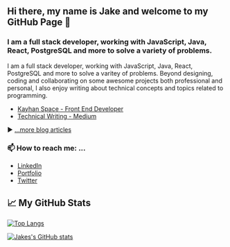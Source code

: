 ## Hi there, my name is Jake and welcome to my GitHub Page 👋

### I am a full stack developer, working with JavaScript, Java, React, PostgreSQL and more to solve a variety of problems.

I am a full stack developer, working with JavaScript, Java, React, PostgreSQL and more to solve a varitey of problems. Beyond designing, coding and collaborating on some awesome projects both professional and personal, I also enjoy writing about technical concepts and topics related to programming.

- [Kayhan Space - Front End Developer](https://www.kayhan.space/#1)
- [Technical Writing - Medium](https://medium.com/@bjornsin)

<!-- **JakeG-9191/JakeG-9191** is a ✨ _special_ ✨ repository because its `README.md` (this file) appears on your GitHub profile.

---

🧰 Toolbox

<img src="https://worldvectorlogo.com/logo/html5.svg" alt="HTML5 Logo" width="50" height="50"/>
<img src="https://cdn.worldvectorlogo.com/logos/css3.svg" alt="CSS Logo" width="50" height="50"/>
<img src="https://cdn.worldvectorlogo.com/logos/javascript.svg" alt="JavaScript Logo" width="50" height="50"/> 
<img src="https://worldvectorlogo.com/logo/aws-2.svg" alt="AWS Logo" width="50" height="50"/>
<img src="https://worldvectorlogo.com/logo/react-1.svg" alt="React Logo" width="50" height="50"/>
<img src="https://worldvectorlogo.com/logo/material-ui-1.svg" alt="MaterialUI Logo" width="50" height="50"/>
<img src="https://worldvectorlogo.com/logo/postgresql.svg" alt="PostGreSQL Logo" width="50" height="50"/>
<img src="https://worldvectorlogo.com/logo/express-109.svg" alt="Express Logo" width="50" height="50"/> 
<img src="https://worldvectorlogo.com/logo/nodejs-1.svg" alt="Node.js Logo" width="50" height="50"/>
<img src="https://worldvectorlogo.com/logo/git.svg" alt="Git Logo" width="50" height="50"/> 
<img src="https://worldvectorlogo.com/logo/java-4.svg" alt="Java Logo" width="50" height="50"/> 

---

📘 Latest Blog Articles

<!-- BLOG-POST-LIST:START -->
<!-- BLOG-POST-LIST:END -->

▶ [...more blog articles](https://medium.com/@bjornsin)

### 📫 How to reach me: ...

- [LinkedIn](https://www.linkedin.com/in/jacob-garlick/)
- [Portfolio](https://jacob-garlick.com/)
- [Twitter](https://twitter.com/garlick_jake)

## &#x1f4c8; My GitHub Stats

[![Top Langs](https://github-readme-stats.vercel.app/api/top-langs/?username=<JakeG-9191>&theme=radical)](https://github.com/anuraghazra/github-readme-stats)

[![Jakes's GitHub stats](https://github-readme-stats.vercel.app/api?username=<JakeG-9191>&theme=radical)](https://github.com/anuraghazra/github-readme-stats)
